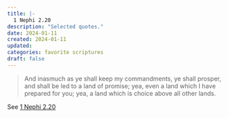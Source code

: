 ```yaml
---
title: |-
  1 Nephi 2.20
description: "Selected quotes."
date: 2024-01-11
created: 2024-01-11
updated: 
categories: favorite scriptures
draft: false
---
```


> And inasmuch as ye shall keep my commandments, ye shall prosper, and shall be led to a land of promise; yea, even a land which I have prepared for you; yea, a land which is choice above all other lands.

See [1 Nephi 2.20](https://www.churchofjesuschrist.org/study/scriptures/bofm/1-ne/2?id=p20&lang=eng#p20)